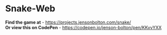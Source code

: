 # Snake-Web

**Find the game at** - <https://projects.jensonbolton.com/snake/>  
**Or view this on CodePen** - <https://codepen.io/jenson-bolton/pen/KKvvYXX>